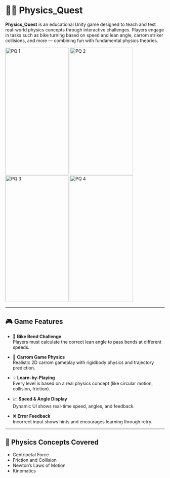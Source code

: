# 🚴‍♂️ Physics_Quest

**Physics_Quest** is an educational Unity game designed to teach and test real-world physics concepts through interactive challenges. Players engage in tasks such as bike turning based on speed and lean angle, carrom striker collisions, and more — combining fun with fundamental physics theories.

<img width="200" height="400" alt="PQ 1" src="https://github.com/user-attachments/assets/9bb05762-1266-49ad-ae54-e0e857c7129f" />
<img width="200" height="400" alt="PQ 2" src="https://github.com/user-attachments/assets/20b69f26-8517-4c3d-86b8-c41dd96f8396" />
<img width="200" height="400" alt="PQ 3" src="https://github.com/user-attachments/assets/3d7616cd-6f03-4360-b913-93e19188ae27" />
<img width="200" height="400" alt="PQ 4" src="https://github.com/user-attachments/assets/ab6754c3-448e-4ebb-b0f9-fffe3036c327" />


---

## 🎮 Game Features

- 🛞 **Bike Bend Challenge**  
  Players must calculate the correct lean angle to pass bends at different speeds.

- 🎯 **Carrom Game Physics**  
  Realistic 2D carrom gameplay with rigidbody physics and trajectory prediction.

- 💡 **Learn-by-Playing**  
  Every level is based on a real physics concept (like circular motion, collision, friction).

- 📈 **Speed & Angle Display**  
  Dynamic UI shows real-time speed, angles, and feedback.

- ❌ **Error Feedback**  
  Incorrect input shows hints and encourages learning through retry.

---

## 🧪 Physics Concepts Covered

- Centripetal Force
- Friction and Collision
- Newton’s Laws of Motion
- Kinematics
